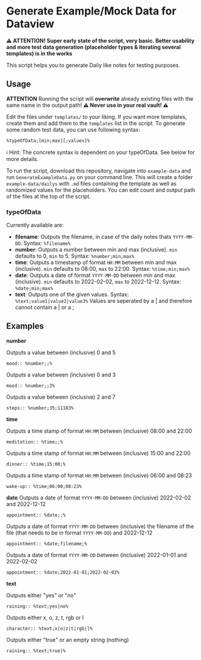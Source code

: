 # Generate Example/Mock Data for Dataview

**⚠ ATTENTION! Super early state of the script, very basic. Better usability and more test data generation (placeholder types & iterating several templates) is in the works**

This script helps you to generate Daily like notes for testing purposes. 

## Usage

**ATTENTION** Running the script will **overwrite** already existing files with the same name in the output path! **⚠ Never use in your real vault! ⚠**

Edit the files under `templates/` to your liking. If you want more templates, create them and add them to the `templates` list in the script. To generate some random test data, you can use following syntax:

`%typeOfData;[min;max][;values]%`

ℹ Hint: The concrete syntax is dependent on your typeOfData. See below for more details.

To run the script, download this repository, navigate into `example-data` and run `GenerateExampleData.py` on your command line. This will create a folder `example-data/dailys` with  `.md` files containing the template as well as randomized values for the placeholders. You can edit count and output path of the files at the top of the script.

### typeOfData

Currently available are:

- **filename**: Outputs the filename, in case of the daily notes thats `YYYY-MM-DD`. Syntax: `%filename%`
- **number**: Outputs a number between min and max (inclusive). `min` defaults to 0, `min` to 5. Syntax: `%number;min;max%`
- **time**: Outputs a timestamp of format `HH:MM` between min and max (inclusive). `min` defaults to 08:00, `max` to 22:00. Syntax: `%time;min;max%`
- **date**: Outputs a date of format `YYYY-MM-DD` between min and max (inclusive). `min` defaults to 2022-02-02, `max` to 2022-12-12. Syntax: `%date;min;max%`
- **text**: Outputs one of the given values. Syntax: `%text;value1|value2|value3%` Values are seperated by a | and therefore cannot contain a | or a ;

## Examples

**number**

Outputs a value between (inclusive) 0 and 5
```
mood:: %number;;%
```

Outputs a value between (inclusive) 0 and 3
```
mood:: %number;;3%
```

Outputs a value between (inclusive) 2 and 7
```
steps:: %number;35;11183%
```

**time**

Outputs a time stamp of format `HH:MM` between (inclusive) 08:00 and 22:00
```
meditation:: %time;;%
```

Outputs a time stamp of format `HH:MM` between (inclusive) 15:00 and 22:00
```
dinner:: %time;15:00;%
```


Outputs a time stamp of format `HH:MM` between (inclusive) 06:00 and 08:23
```
wake-up:: %time;06:00;08:23%
```

**date**
Outputs a date of format `YYYY-MM-DD` between (inclusive) 2022-02-02 and 2022-12-12
```
appointment:: %date;;%
```

Outputs a date of format `YYYY-MM-DD` between (inclusive) the filename of the file (that needs to be in format `YYYY-MM-DD`) and 2022-12-12
```
appointment:: %date;filename;%
```

Outputs a date of format `YYYY-MM-DD` between (inclusive) 2022-01-01 and 2022-02-02
```
appointment:: %date;2022-01-01;2022-02-02%
```


**text**

Outputs either "yes" or "no"
```
raining:: %text;yes|no%
```

Outputs either x, o, z, t, rgb or l
```
character:: %text;x|o|z|t|rgb|l%
```

Outputs either "true" or an empty string (nothing)
```
raining:: %text;true|%
```

